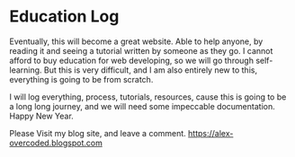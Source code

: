# Education Log
Eventually, this will become a great website. Able to help anyone, 
by reading it and seeing a tutorial written by someone as they go.
I cannot afford to buy education for web developing, so we will go 
through self-learning. But this is very difficult, and I am also
entirely new to this, everything is going to be from scratch.

I will log everything, process, tutorials, resources, cause this is
going to be a long long journey, and we will need some impeccable 
documentation.
Happy New Year.

Please Visit my blog site, and leave a comment.
https://alex-overcoded.blogspot.com
